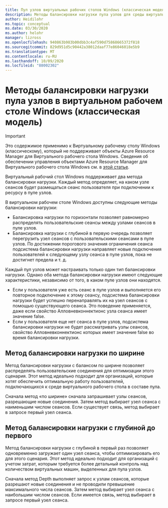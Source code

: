 ```yaml
---
title: Пул узлов виртуальных рабочих столов Windows (классическая модель) — Балансировка нагрузки — Azure
description: Методы балансировки нагрузки пула узлов для среды виртуальных рабочих столов Windows.
author: Heidilohr
ms.topic: conceptual
ms.date: 03/30/2020
ms.author: helohr
manager: lizross
ms.openlocfilehash: 940863b983b00dbb3c4af590d75868665372f818
ms.sourcegitcommit: 829d951d5c90442a38012daaf77e86046018e5b9
ms.translationtype: MT
ms.contentlocale: ru-RU
ms.lasthandoff: 10/09/2020
ms.locfileid: "88002302"
---
```

# <a name="host-pool-load-balancing-methods-in-windows-virtual-desktop-classic"></a>Методы балансировки нагрузки пула узлов в виртуальном рабочем столе Windows (классическая модель)

>[!IMPORTANT]
>Это содержимое применимо к Виртуальному рабочему столу Windows (классическому), который не поддерживает объекты Azure Resource Manager для Виртуального рабочего стола Windows. Сведения об обеспечении управления объектами Azure Resource Manager для Виртуального рабочего стола Windows см. в [этой статье](../host-pool-load-balancing.md).

Виртуальный рабочий стол Windows поддерживает два метода балансировки нагрузки. Каждый метод определяет, на каком узле сеансов будет размещаться сеанс пользователя при подключении к ресурсу в пуле узлов.

В виртуальном рабочем столе Windows доступны следующие методы балансировки нагрузки:

- Балансировка нагрузки по горизонтали позволяет равномерно распределять пользовательские сеансы между узлами сеансов в пуле узлов.
- Балансировка нагрузки с глубиной в первую очередь позволяет перегрузить узел сеансов с пользовательскими сеансами в пуле узлов. По достижении порогового значения ограничения сеанса подсистема балансировки нагрузки направляет новые подключения пользователей к следующему узлу сеанса в пуле узлов, пока не достигнет предела и т. д.

Каждый пул узлов может настраивать только один тип балансировки нагрузки. Однако оба метода балансировки нагрузки имеют следующие характеристики, независимо от того, в каком пуле узлов они находятся.

- Если у пользователя уже есть сеанс в пуле узлов и выполняется его повторное подключение к этому сеансу, подсистема балансировки нагрузки будет успешно перенаправлять их на узел сеансов с помощью существующего сеанса. Это поведение применяется, даже если свойство Алловневконнектионс узла сеанса имеет значение false.
- Если у пользователя еще нет сеанса в пуле узлов, подсистема балансировки нагрузки не будет рассматривать узлы сеансов, свойство Алловневконнектионс которых имеет значение false во время балансировки нагрузки.

## <a name="breadth-first-load-balancing-method"></a>Метод балансировки нагрузки по ширине

Метод балансировки нагрузки с балансом по ширине позволяет распределять пользовательские соединения для оптимизации этого сценария. Этот метод идеально подходит для организаций, которые хотят обеспечить оптимальную работу пользователей, подключающихся к среде виртуального рабочего стола в составе пула.

Сначала метод «по ширине» сначала запрашивает узлы сеансов, разрешающие новые соединения. Затем метод выбирает узел сеанса с наименьшим числом сеансов. Если существует связь, метод выбирает в запросе первый узел сеанса.

## <a name="depth-first-load-balancing-method"></a>Метод балансировки нагрузки с глубиной до первого

Метод балансировки нагрузки с глубиной в первый раз позволяет одновременно загружает один узел сеанса, чтобы оптимизировать его для этого сценария. Этот метод идеально подходит для организаций с учетом затрат, которым требуется более детальный контроль над количеством виртуальных машин, выделенных для пула узлов.

Сначала метод Depth выполняет запрос к узлам сеансов, которые разрешают новые соединения и не проводили превышение максимального числа сеансов. Затем метод выбирает узел сеанса с наибольшим числом сеансов. Если имеется связь, метод выбирает в запросе первый узел сеанса.